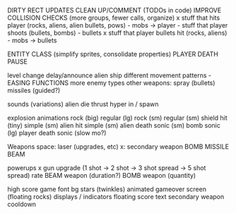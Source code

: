 DIRTY RECT UPDATES
CLEAN UP/COMMENT (TODOs in code)
IMPROVE COLLISION CHECKS (more groups, fewer calls, organize)
    x stuff that hits player (rocks, aliens, alien bullets, pows) - mobs -> player
    - stuff that player shoots (bullets, bombs) - bullets
    x stuff that player bullets hit (rocks, aliens) - mobs -> bullets

ENTITY CLASS (simplify sprites, consolidate properties)
PLAYER DEATH
PAUSE

level change delay/announce
alien ship
    different movement patterns - EASING FUNCTIONS
    more enemy types
    other weapons:
        spray (bullets)
        missiles (guided?)

sounds (variations)
    alien die
    thrust
    hyper in / spawn

explosion animations
    rock (big)          regular (lg)
    rock (sm)           regular (sm)
    shield hit (tiny)   simple (sm)
    alien hit           simple (sm)
    alien death         sonic (sm)
    bomb                sonic (lg)
    player death        sonic (slow mo?)


Weapons
    space: laser (upgrades, etc)
    x: secondary weapon
        BOMB
        MISSILE
        BEAM

powerups
x    gun upgrade (1 shot -> 2 shot -> 3 shot spread -> 5 shot spread)
        rate
    BEAM weapon (duration?)
    BOMB weapon (quantity)

high score
game font
bg stars (twinkles)
animated gameover screen (floating rocks)
displays / indicators
    floating score text
    secondary weapon cooldown
